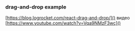 ### **drag-and-drop example**

[https://blog.logrocket.com/react-drag-and-drop/]()
видео
[https://www.youtube.com/watch?v=Vqa9NMzF3wc]()